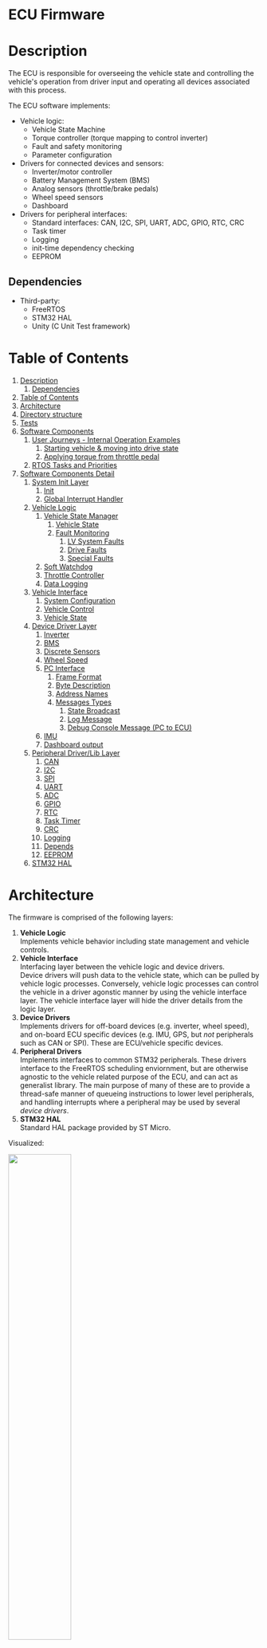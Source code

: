 ECU Firmware
============

<h1 id="Description">Description</h1>

The ECU is responsible for overseeing the vehicle state and controlling the vehicle's operation from driver input and operating all devices associated with this process.

The ECU software implements:
* Vehicle logic:
    * Vehicle State Machine
    * Torque controller (torque mapping to control inverter)
    * Fault and safety monitoring
    * Parameter configuration
* Drivers for connected devices and sensors:
    * Inverter/motor controller
    * Battery Management System (BMS)
    * Analog sensors (throttle/brake pedals)
    * Wheel speed sensors
    * Dashboard
* Drivers for peripheral interfaces:
    * Standard interfaces: CAN, I2C, SPI, UART, ADC, GPIO, RTC, CRC
    * Task timer
    * Logging
    * init-time dependency checking
    * EEPROM

<h2 id="Dependencies">Dependencies</h2>

* Third-party:
    * FreeRTOS
    * STM32 HAL
    * Unity (C Unit Test framework)

<h1 id="Table-of-Contents">Table of Contents</h1>

<!-- TOC -->
1. [Description](#Description)
    1. [Dependencies](#Dependencies)
1. [Table of Contents](#Table-of-Contents)
1. [Architecture](#Architecture)
1. [Directory structure](#Directory-structure)
1. [Tests](#Tests)
1. [Software Components](#Software-Components)
    1. [User Journeys - Internal Operation Examples](#User-Journeys---Internal-Operation-Examples)
        1. [Starting vehicle & moving into drive state](#Starting-vehicle---moving-into-drive-state)
        1. [Applying torque from throttle pedal](#Applying-torque-from-throttle-pedal)
    1. [RTOS Tasks and Priorities](#RTOS-Tasks-and-Priorities)
1. [Software Components Detail](#Software-Components-Detail)
    1. [System Init Layer](#System-Init-Layer)
        1. [Init](#Init)
        1. [Global Interrupt Handler](#Global-Interrupt-Handler)
    1. [Vehicle Logic](#Vehicle-Logic)
        1. [Vehicle State Manager](#Vehicle-State-Manager)
            1. [Vehicle State](#Vehicle-State)
            1. [Fault Monitoring](#Fault-Monitoring)
                1. [LV System Faults](#LV-System-Faults)
                1. [Drive Faults](#Drive-Faults)
                1. [Special Faults](#Special-Faults)
        1. [Soft Watchdog](#Soft-Watchdog)
        1. [Throttle Controller](#Throttle-Controller)
        1. [Data Logging](#Data-Logging)
    1. [Vehicle Interface](#Vehicle-Interface)
        1. [System Configuration](#System-Configuration)
        1. [Vehicle Control](#Vehicle-Control)
        1. [Vehicle State](#Vehicle-State)
    1. [Device Driver Layer](#Device-Driver-Layer)
        1. [Inverter](#Inverter)
        1. [BMS](#BMS)
        1. [Discrete Sensors](#Discrete-Sensors)
        1. [Wheel Speed](#Wheel-Speed)
        1. [PC Interface](#PC-Interface)
            1. [Frame Format](#Frame-Format)
            1. [Byte Description](#Byte-Description)
            1. [Address Names](#Address-Names)
            1. [Messages Types](#Messages-Types)
                1. [State Broadcast](#State-Broadcast)
                1. [Log Message](#Log-Message)
                1. [Debug Console Message (PC to ECU)](#Debug-Console-Message-(PC-to-ECU))
        1. [IMU](#IMU)
        1. [Dashboard output](#Dashboard-output)
    1. [Peripheral Driver/Lib Layer](#Peripheral-Driver-Lib-Layer)
        1. [CAN](#CAN)
        1. [I2C](#I2C)
        1. [SPI](#SPI)
        1. [UART](#UART)
        1. [ADC](#ADC)
        1. [GPIO](#GPIO)
        1. [RTC](#RTC)
        1. [Task Timer](#Task-Timer)
        1. [CRC](#CRC)
        1. [Logging](#Logging)
        1. [Depends](#Depends)
        1. [EEPROM](#EEPROM)
    1. [STM32 HAL](#STM32-HAL)
<!-- END_TOC -->

<h1 id="Architecture">Architecture</h1>

The firmware is comprised of the following layers:

1. __Vehicle Logic__  
Implements vehicle behavior including state management and vehicle controls.
2. __Vehicle Interface__  
Interfacing layer between the vehicle logic and device drivers.  
Device drivers will push data to the vehicle state, which can be pulled by vehicle logic processes. Conversely, vehicle logic processes can control the vehicle in a driver agonstic manner by using the vehicle interface layer. The vehicle interface layer will hide the driver details from the logic layer.
3. __Device Drivers__  
Implements drivers for off-board devices (e.g. inverter, wheel speed), and on-board ECU specific devices (e.g. IMU, GPS, but _not_ peripherals such as CAN or SPI). These are ECU/vehicle specific devices.
4. __Peripheral Drivers__  
Implements interfaces to common STM32 peripherals. These drivers interface to the FreeRTOS scheduling enviornment, but are otherwise agnostic to the vehicle related purpose of the ECU, and can act as generalist library. The main purpose of many of these are to provide a thread-safe manner of queueing instructions to lower level peripherals, and handling interrupts where a peripheral may be used by several _device drivers_.
5. __STM32 HAL__  
Standard HAL package provided by ST Micro.

Visualized:
<p float="left">
  <img src="images/Firmware_Architecture_Basic_View.png" width="50%" />
</p>

<h1 id="Directory-structure">Directory structure</h1>

 * `doc` Supporting assets for docs
 * `src`
   * `cube-proj` Main entrypoint, STM32 HAL, firmware build, and STM32CubeIDE project
   * `vcu` Firmware specific to vehicle control unit.
   * `system-lib` Symlink to common MCU firmware.
 * `test` VCU tests (overlayed on top of system-lib tests)

<h1 id="Tests">Tests</h1>

The library is tested via a suite of unit tests contained under `test`. These unit tests leverge the unit testing framework, `Unity`. 

The tests can be executed by invoking `run_tests.sh`

Executing the tests will generate a code coverage report using `lcov`.

This will also invoke the unit tests from `evfirmware-lib` (`System/`)

<h1 id="Software-Components">Software Components</h1>

Expanding on the high level firmware stack from above, we can see all the software components:

<p float="left">
  <img alt="Firmware Components" src="images/Firmware_Architecture_Detailed_View.png" width="75%" />
</p>

<h2 id="User-Journeys---Internal-Operation-Examples">User Journeys - Internal Operation Examples</h2>

To visualize the flow of data through this system, we can consider a few examples:

<h3 id="Starting-vehicle---moving-into-drive-state">Starting vehicle & moving into drive state</h3>

The driver will:
1. Turn power on
2. Press brake, then simultaneously press dashboard button

The ECU firmware will, internally:

1. Power on
    1. Upon powering on, the init code will initialize all code modules.
    2. Devices will report their status to the _vehicle state_ module.
    3. The _vehicle state manager_ will query these fields until it is satisfied that the vehicle is in an idle, ready, and non fault state.
    4. When it transitions to this ready state, it instructs the _vehicle control_ module to flash in a manner that indicates this state.
    5. The _vehicle control_ module relays this requrest to the _dashboard output_.
    6. The state machine should be in the correct state now, and the driver is shown this state.
2. Driver moves vehicle into drive
    1. The driver physically presses the brake and dashboard button.
    2. At a specific polling period, the _discrete sensors_ module is recording the ADC measurements from the brake sensor ADC input, and the dashboard button input. These measurements are regularly being updated in the _vehicle state_.
    3. Simultaneously, the _vehicle state manager_ is monitoring _vehicle state_ for these fields. If the brake pressure is appropriately high, and the dashboard button has been simultaneously pressed, the _vehicle state manager_ will move through it's drive train power on process (more details in the _vehicle state manager_ doc), and if successful, will transition to the drive state. While transitioning, it instructs the _vehicle control_ module on what it needs the drive train to be doing.
    4. Once in the drive state, the _vehicle state manager_ will instruct the _vehicle control_ module to indicate on the dashboard that the car is in drive. This invokes a method in _dashboard output_ to update the indicator LED.

<h3 id="Applying-torque-from-throttle-pedal">Applying torque from throttle pedal</h3>

Once the driver puts the vehicle into it's drive state (as above), then pressing the accelerator should apply power to the wheels.

The process internal to the ECU:

* At a regular periodic interval, the _discrete sense_ module will sample all of the ADC input sensors, including the throttle pedal sensors.
    * The sensor values are averaged. If no fault condition is found (i.e. the sensors disagree), the _discrete sense_ module will push the latest sensor value to the _vehicle state_ module.
* Simultaneously, the _vehicle control_ state will:
    1. Periodically (the task nominally runs at 100Hz/10ms) request the latest throttle sensor value. The _vehicle control_ task and sensor tasks run at the same rate. The sensors have a higher priority, so the RTOS should execute sensors first. The sensor field in _vehicle state_ is protected via a mutex.
    2. With the latest throttle sensor value, the _throttle control_ module applies a torque mapping, converting the pedal depression percentage to a requested inverter torque in Nm.
    3. The _throttle control_ module invokes the _vehicle contorl_ module to apply this value of Nm to the drive train.
    4. The _vehicle control_ will then invoke the inverter driver to send a request for this value of torque.
    5. The inverter driver constructs a CAN bus message for the requested torque output, and sends it.
* Simultaneously, the _vehicle state manager_ is monitoring the vehicle state for any fault conditions or requested state changes.

To visualize this flow of data needed by the _vehicle control_ module:
<p float="left">
  <img alt="Detailed View - Control Example" src="images/Firmware_Architecture_Detailed_View_Example.png" width="75%" />
</p>

<h2 id="RTOS-Tasks-and-Priorities">RTOS Tasks and Priorities</h2>

The modules with RTOS tasks are arranged into the following priorities.

The RTOS (FreeRTOS) uses preemption and task priorities, and round robin scheduling for equal priorities.
Only modules that have RTOS tasks are shown here. The remaining drivers are invoked within an existing task context.

<p float="left">
  <img alt="RTOS Task Priorities" src="images/Firmware_Architecture_RTOS_task_layout.png" width="75%" />
</p>

The priorities are selected to achieve:
* Initialization is performed first, and at a higher priority than any other tasks that are started during init.  
This requires the init task to have the highest priority.
* We want the latest sensor data available for the logical tasks. This gives us the desire to have `Prio(RT critical sensors) > Prio(RT critical logic)`.
* We want real-time critical processes to have a high priority. The system performs RT critical work (i.e. driving the vehicle) alongside non-RT critical work (i.e. logging, or checking the PC interface). The RT critical work should always be performed ahead of other work, and non-RT critical work can fill the idle time in-between (most RT critical work is done at 10ms intervals, so the time after RT work has completed until the next 10ms step is available).
* The purpose of the soft watchdog is to capture a fault or hang in a critical task. All critical tasks regularly report to the soft watchdog. It is desirable to place the watchdog task as `Prio(soft watchdog) > Prio(all RT critical code)` such that:
    * Upon correct operation, the watchdog runs nominally in line with RT critical code.
    * Upon a single task having a fault where it hangs, the scheduler will context switch to the soft watchdog, whose internal counter will identify a fault.
    * If the fault causes the entire system (including scheduler) to lock up, the hardware watchdog will take over.
* Non RT critical tasks can be arranged on lower priorities.
    * Non RT critical sensors (useful for log data) are put on a higher priority than the log task for the same reason as above with the RT critical sensors/logic.

These priorities, in conjunction with the scheduler, enact the following de facto state machine:

<p float="left">
  <img alt="RTOS Scheduling State Machine" src="images/Firmware_Architecture_RTOS_task_state_machine.png" width="75%" />
</p>

This state machine is not explicitly coded as a state machine in the source, it is deliberate emergent behavior of the scheduler.

All critical logic registers with the watchdog handler.
The watchdog handler will trigger a system fault if any critical logic is not handled in a timely manner.

<h1 id="Software-Components-Detail">Software Components Detail</h1>

<h2 id="System-Init-Layer">System Init Layer</h2>

<h3 id="Init">Init</h3>

As the name suggests, this module is responsible for calling the init method of all other required modules in the system, and doing so in the correct order.

The init module maintains local ownership of the data structures required for all devices. It does not expose them in the global context.

The init module will create an init task, where all initialization methods are invoked from. Many init methods (for other modules) will create further RTOS tasks. Upon init completion, the init task will be deleted, however the data storage will remain.

<h3 id="Global-Interrupt-Handler">Global Interrupt Handler</h3>

This is really a sub-component of the init module, but broken out explicitly for clairty. Certain higher level drivers require some code to run from an interrupt handler. In some instances, the timing and frequency of these events would prohibit this from being done via RTOS task notifications (for example, the wheel speed sensors may run at several kHz, but perform very simple code for each ISR routine). The global interrupt handler simply implements the ISR routine, and calls each module's ISR as needed.

<h2 id="Vehicle-Logic">Vehicle Logic</h2>

<h3 id="Vehicle-State-Manager">Vehicle State Manager</h3>

The _Vehicle State Manager_ is responsible for two tasks:
* Managing the vehicle state
* Monitoring fault conditions (and handling them)

<h4 id="Vehicle-State">Vehicle State</h4>

<p float="left">
  <img alt="Vehicle State Machine" src="images/Vehicle_State_Machine.png" width="75%" />
</p>

The state diagram essentially follows:
1. Power up and wait for external devices to power up/become ready.
2. At user request, engage HV system and wait for HV to become ready.
3. Switch between driving states at user request.
4. Or enter fault state from any of the above if a fault is observed.

As noted in the diagram, there is no reverse drive state due to hill-climb/FSAE/etc vehicles having no rear visibility & no need to move in reverse.

<h4 id="Fault-Monitoring">Fault Monitoring</h4>

Faults are split into two categories: Drive Faults and LV System Faults.
* Drive faults will always invoke a transition to the fault state, regardless of origin state. 
* LV System faults will only invoke a transition to the fault state only from the `LV ready` state and onwards. Earlier during init (i.e. `LV startup` state), it is assumed that the LV systems may be in unsable states as they are initializing. After `LV startup`, all critical systems must remain in a known good state.

All faults are encoded into an error value. They are encoded as a binary one-hot system (i.e. individual faults are all a power of 2) such that multiple errors can be expressed as a logical OR of their individual error codes. Fault codes are encoded as a 32-bit word. LV System Faults occupy the lower 8 bits and Drive Faults oppupy top 24 bits.

<h5 id="LV-System-Faults">LV System Faults</h5>

| Component | Fault Condition | Configuration | Error Value | Notes |
| --------- | --------------- | ------------- | ----------- | ----- |
| Inverter/motor | CAN message timeout | Timeout period configurable | 0x00000001 | |
| BMS | CAN message timeout | Timeout period configurable | 0x00000002 | |
| Inverter | Inverter state is unexpected | | 0x00000004 | This code is only generated when the vehicle state is _LV Startup_. An unexpected inverter state from any other vehicle state would be error `0x01000000`. |
| Soft Watchdog Timeout | The soft watchdog task indicates a critical task is hung (not vehicle state manager) | | 0x00000008 | A fault in the vehicle state manager is handled as a special fault (described in [Special Faults](#Special-Faults)). |

<h5 id="Drive-Faults">Drive Faults</h5>

| Component | Fault Condition | Configuration | Error Value | Notes |
| --------- | --------------- | ------------- | ----------- | ----- |
| Accelerator Pedal | Outside of calibrated range | Calibration of pedal can be configured | 0x00000100 | A failure mode of a disconnected sensor would be handled here. |
| Accelerator Pedal | Redundant sensors disagree | Disagreement tolerance can be configured | 0x00000200 |  |
| Brake Pedal | Outside of calibrated range | Calibration of pedal can be configured | 0x00000400 | A failure mode of a disconnected sensor would be handled here. |
| Brake Pedal | Redundant sensors disagree | Disagreement tolerance can be configured | 0x00000800 |  |
| Brake Pedal | Accel/brake pedal abuse (both pedals simultaneously pressed) | Can be disabled | 0x00001000 |  |
| BMS | Any cell above temperature threshold | Limit configurable | 0x00002000 |  |
| BMS | Current draw too high | Limit configurable | 0x00004000 |  |
| BMS | Any cell above threshold voltage | Limit configurable | 0x00008000 |  |
| BMS | State of charge too low | Limit configurable | 0x00010000 |  |
| BMS | BMS fault indicator |  | 0x00020000 |  |
| Inverter/motor | Inverter internal temperature too high | Limit configurable | 0x00040000 |  |
| Inverter/motor | IGBTs above allowable temp | Limit configurable | 0x00080000 | Thermal throttling could be considered before this occurs (not currently implemented) |
| Inverter/motor | Motor above allowable temp | Limit configurable | 0x00100000 | Thermal throttling could be considered before this occurs (not currently implemented) |
| Inverter/motor | Current draw too high | Limit configurable | 0x00200000 |  |
| Inverter/motor | Inverter fault indicator |  | 0x00400000 |  |
| Inverter/motor | Inverter fault message |  | 0x00800000 |  |
| Inverter/motor | Inverter state is unexpected |  | 0x01000000 | This would result in a `0x00000004` if it occurs during the _LV Startup_ vehicle state. |

<h5 id="Special-Faults">Special Faults</h5>

A number of scenarios require more extreme management of a fault:
* A CPU fault  
_The code is configured to handle CPU faults (with a custom CPU hard fault handler)._
* A hardware watchdog timeout  
_There is a hardware watchdog in use in addition to the soft watchdog._  
_The hard watchdog will catch more extreme system hangs where the soft watchdog or RTOS scheduler has hung_
* A microcontroller brown-out
* The vehicle state manager has transitioned into a fault state, but peripherals indicate that they are still in fault state
* A soft watchdog has been triggered, but the vehicle state manager has not transitioned to it's fault state.

If these occur, the firmware will immeidately run a special fault handler where it moves the vehicle into a safe state by:
* Powering off inverter power channel
* Enabling the ECU fault output (this will open the SDC relays)
* Apply a solid LED output to indicate that the ECU is stuck
* Hold in an infite loop - we no longer proceeed past this point.

These operations are done with as little firmware layers as possible - they will write directly to hardware (i.e. they bypass the `Vehicle Control` component, and the drivers below this, as it is likely unclear what has caused this fault).

<h3 id="Soft-Watchdog">Soft Watchdog</h3>

The soft watchdog is an indepent RTOS task where, during init, other critical tasks will register to the soft watchdog. During runtime, these critical tasks must "feed" the watchdog (just call a notification task to reset their respective counters). The watchdog will count how long it has been since a feed from each critical task. If the count exceeds a timeout, it will update a flag in the _vehicle state_, where the _state machine manager_ component will read this and act accordingly.

The soft watchdog will monitor the vehicle state. If a fault state is not entered within a small amount of time, the special fault handler will be invoked.

The soft watchdog task is also responsible for feeding the hardware watchdog. The soft watchdog should be able to account for all faults that don't prevent the task from running, which is where the hardware watchdog will take over (and run the special fault handler).

<h3 id="Throttle-Controller">Throttle Controller</h3>

This module will read the throttle pedal sensor value, translate this via a torque map to a request of Nm, and requests this from the inverter. This operation (or whether the module sits idle) is controlled via the API, and is called by the vehicle state manager.

The module contains a torque map. The exact torque value is found by linearly interpolating between entries of the torque map.

The torque map implemented is:
| Accelerator pedal % | Torque (Nm) |
| ------------------- | ------------------- |
| 0% | 0 Nm |
| 10% | 0 Nm |
| 50% | 100 Nm |
| 70% | 200 Nm |
| 100% | 500 Nm |

<p float="left">
  <img src="images/Torque_Response.png" width="75%" />
</p>

* The configured torque is based on a motor with a maximum torque of 500 Nm.
* A deadzone of 0 Nm is created between 0 and 10% pedal depression. To account for very light movement and ADC noise, a deadzone is applied.
* To allow for more precise control at slower speeds, the output torque up to 50% pressed is fairly limited.
* If the driver wants to accelerate rapidly, the torque increases rapidly after this point.

Single pedal driving and regenerative braking are currently not supported. Only mechanical braking is supported.

Any regenerative braking would be added to this module, however.

<h3 id="Data-Logging">Data Logging</h3>

The data logging module simply makes a copy of system state and logs it to a file on the SDMMC at on a regular periodic interval.

<h2 id="Vehicle-Interface">Vehicle Interface</h2>
<h3 id="System-Configuration">System Configuration</h3>

The system configuration is a table of values used by the rest of the system during init. The table is populated by fields stored on the extermal EEPROM.

Configuration options include the pedal calibration, or fault timeout periods. The full list of configurations are available in `firmware/src/vcu/vehicleInterface/config/configData.h`.

Configuration values are stored on the 256Kbit (32KiB) EEPROM. To simplify development and modification, the external EEPROM is loaded with an instance of littlefs. The configuration items are stored as files under `/config/`. Their paths represent the field values and the file contents are the configuration value. Each file has a corresponding `*.crc32` checksum file.

E.g. for the calibration of accelerator pedal sensor A, the files are:
* `/config/inputs/accelPedal/calibrationA/rawLower` Raw ADC value corresponding to the pedal being 0% pressed.
* `/config/inputs/accelPedal/calibrationA/rawLower.crc32` 32-bit CRC of `rawLower`
* `/config/inputs/accelPedal/calibrationA/rawUpper` Raw ADC value corresponding to the pedal being fully pressed.
* `/config/inputs/accelPedal/calibrationA/rawUpper.crc32` 32-bit CRC of `rawUpper`

The PC interface can also query and update the values on the EEPROM, but they are only loaded into the _system configuration_ module at startup.

<h3 id="Vehicle-Control">Vehicle Control</h3>

The _Vehicle Control_ module is really just a shim. It contains APIs that allow control over any aspect of the car. Internally, it will just invoke one of the device drivers to achieve the requested funtionality.

Current operations supported:
* Enable inverter
* Disable inverter
* Request motor torque - set torque in Nm and motion direction
* Set power channel - set power channel number and enable/disable
* Set ECU error - set to enabled or disabled
* Set dash LED output - set to on or off

<h3 id="Vehicle-State">Vehicle State</h3>

The _vehicle state_ module holds the current physical state of the car and owns the sychronization primitives controlling thread-safe access to these variables.

You can safely copy the state by invoking `VehicleState_CopyState`. Alternatively, individual elements can be accessed by using `VehicleState_AccessAcquire` and then reading or writing values. `VehicleState_AccessRelease` must always be used after a successful acquire.

The vehicle state is conceuptialized as a tree, and currently contains:

* Input sensors
    * Averaged accelerator input [0.0 - 1.1]
    * Accelerator A input [0.0 - 1.1]
    * Accelerator B input [0.0 - 1.1]
    * Accelerator A raw ADC reading
    * Accelerator B raw ADC reading
    * Accelerator valid [bool]
* Dash inputs
    * Dash button pressed [bool]
* Vehicle sensors
    * GPS
        * UTC Time
        * Latitude
        * Longitude
        * Position fix?
        * Number of satellites
    * SDC
        * BMS fault state [bool, true = fault condition]
        * BSPD fault state
        * IMD fault state
        * ECU fault output active
    * Wheel speed
        * Wheel speed front (RPM)
        * Wheel speed rear (RPM)
        * Wheel speed front count
        * Wheel speed rear count
* GLV state
    * PDM channel state 1-8 [bool, true = power enabled]
* Battery state
    * Maximum cell voltage [Volts]
    * Maximum cell voltage - Cell ID
    * Maximum cell temperature [Celsius]
    * Maximum cell temperature - Cell ID
    * Minimum cell voltage [Volts]
    * Minimum cell voltage - Cell ID
    * Minimum cell temperature [Celsius]
    * Minimum cell temperature - Cell ID
    * DC Current [Amps]
    * DC Voltage [Volts]
    * BMS Fault indicator [bool]
    * BMS number of populated cells
    * BMS message counter
    * BMS failsafe status
* Motor
    * Temperature [Celsius]
    * Angle [Degrees]
    * Speed [rpm]
    * Phase A current [Amps]
    * Phase B current [Amps]
    * Phase C current [Amps]
    * Calculated torque [Nm]
* Inverter
    * Module A temperature [Celsius]
    * Module B temperature [Celsius]
    * Module C temperature [Celsius]
    * Gate driver temperature [Celsius]
    * Control board temperature [Celsius]
    * Output frequency [Hz]
    * DC bus current [Amps]
    * DC bus voltage [Amps]
    * Output voltage [Line-neutral voltage]
    * D-axis voltage [Volts]
    * Q-axis voltage [Volts]
    * Commanded flux [Wb]
    * Feedback flux [Wb]
    * D-axis current feedback [Amps]
    * Q-axis current feedback [Amps]
    * D-axis commanded current [Amps]
    * Q-axis commanded current [Amps]
    * Commanded torque [Nm]
    * Modulation index
    * Flux weakening output [Amps]
    * Inverter VSM state
    * Inverter state
    * Discharge state
    * Inverter enabled [bool]
    * Motion direction
    * Timer counts (incremented every 3ms)
    * Run faults (inverter fault codes)
    * Post fault (inverter fault codes)

<h2 id="Device-Driver-Layer">Device Driver Layer</h2>
<h3 id="Inverter">Inverter</h3>

This module will handle CAN bus messages from the inverter, updating the state machine, and will construct CAN bus messages to send to the inverter based on the driver API.

The inverter driver is based a Cascadia Motion Sytems CM200 inverter.

<h3 id="BMS">BMS</h3>

This module will handle CAN bus messages from the inverter, updating the state machine.

The BMS driver is based on an OrionBMS 2 with the following CAN message configuration:

| CAN ID | Message Name | Frequency | Data[0] | Data[1] | Data[2] | Data[3] | Data[4] | Data[5] | Data[6] | Data[7] |
| ------ | ------------ | --------- | ------- | ------- | ------- | ------- | ------- | ------- | ------- | ------- |
| 0x301 | Max cell state | 100 Hz | Max cell temperature LSB | Max cell temperature MSB | Max temperature cell ID | Max cell voltage LSB | Max cell voltage MSB | Max voltage cell ID | 0 | 0 |
| 0x302 | Min cell state | 100 Hz | Min cell temperature LSB | Min cell temperature MSB | Min temperature cell ID | Min cell voltage LSB | Min cell voltage MSB | Min voltage cell ID | 0 | 0 |
| 0x303 | Pack state | 100 Hz | DC current LSB | DC current MSB | Bus voltage LSB | Bus voltage MSB | State of charge LSB | State of charge MSB | 0 | 0 |
| 0x304 | Status | 100 Hz | Counter | Populated Cells | Failsafe status LSB | Failsafe status MSB | 0 | 0 | 0 | 0 |

All fields size >1 byte are sent LSB first.

**Data Formats**:
| Field | Data Type | Encoding | Range | Notes |
| ----- | --------- | -------- | ----- | ----- |
| Temperature | int16 | Temperature in degrees C x10 | -3276.8 °C to +3276.7 °C | |
| Cell Voltage | int16 | Voltage in Volts x100 | -327.68 V to +327.67 V | |
| Cell ID | uint8 | Raw cell number | 0 to 255 | |
| Pack Current | int16 | Current in Amps x10 | -3276.8 A to +3276.7 A | |
| Pack Voltage | int16 | Current in Volts x10 | -3276.8 V to +3276.7 V | |
| State of charge | uint16 | Percentage x100 | 0% to 655.35% | |
| Counter | uint8 | Raw value | 0 to 255 | Increments for every message |


<h3 id="Discrete-Sensors">Discrete Sensors</h3>

This module perodically reads discrete sensors (GPIO inputs and ADC inputs) and pushes the results to the vehicle state.

This module currently handles:
* Accelerator pedal A
* Accelerator pedal B
* Average accelerator pedal
* Brake pressure front
* Brake pressure rear
* Bashboard button

The module updates these values on a regular 100Hz update tick.

<h3 id="Wheel-Speed">Wheel Speed</h3>

The wheel speed sensor measures the speed of a hall effect wheel speed sensor. The sensor driver assumes that the spacing of the teeth is uniform, and that the high/low size of the sensor teeth are equal. The number of teeth is configurable at init. The sensor will produce a new reading every 1 second.

The voltage input appears as a PWM signal. The frequency of the PWM signal encodes the wheel speed.

The module implements an ISR (that is invoked by the [Global Interrupt Handler](#Global-Interrupt-Handler)). This does a GPIO read on the wheel speed sensor hall effect inputs, and then pushes these values to an RTOS queue. In the main task, the driver pulls these readings off, and calculates the number of 0V -> 24V transitions over the 1s period, informing a simple conversion to RPM.

<h3 id="Power-Distribution-Module-(PDM)">Power Distribution Module (PDM)</h3>

This module is simply an abstraction to access the correct GPIO pins to control the 24V power output channels. When updating a power channel, the module will also reflect the change in the [Vehicle State](#Vehicle-State) module.

<h3 id="Shutdown-Circuit-(SDC)">Shutdown Circuit (SDC)</h3>

The module serves two purposes:
* A simple abstraction to access the ECU error output
* Update the [Vehicle State](#Vehicle-State) when any of the SDC error inputs (BMS error, IMD error, SDC error) is asserted.

The [Global Interrupt Handler](#Global-Interrupt-Handler) invokes the SDC ISR method when the GPIO interrupt is triggered. The SDC ISR method will read the state of all the SDC inputs via a simple GPIO read. If any errors are asserted, a FreeRTOS task notification is used to awake the SDC task, finally updating the field in the [Vehicle State](#Vehicle-State).

<h3 id="PC-Interface">PC Interface</h3>

The PC interface implements the serial (RS232) interface to a debug/control computer.

The following functions can currently be performed over the interface:
* Sending ECU log messages
* Sending ECU state updates
* Debug terminal

The serial interface communication is performed via a Modbus protocol. This allows the debug PC to multiplex the different types of data and handle independent operations. It also allows easier expansion of the PC interface.

<h4 id="Frame-Format">Frame Format</h4>

Words are transmitted MSB first.

The console is configured to 115200 bps.

| Byte | Content |
| ---- | ------- |
| 0 | Start |
| 1 | Address[1] |
| 2 | Address[0] |
| 3 | Function[1] |
| 4 | Function[0] |
| 5 .. 5+(n-1) | Data[n..0] |
| 6+(n-1) | CRC[3] |
| 7+(n-1) | CRC[2] |
| 8+(n-1) | CRC[1] |
| 9+(n-1) | CRC[0] |
| 10+(n-1) | End[1] |
| 11+(n-1) | End[0] |

<h4 id="Byte-Description">Byte Description</h4>

| Section | Length (Bytes) | Description |
| ------- | -------------- | ----------- |
| Start | 1 | Payload begin. Equal to 0x80 |
| Address | 2 | Address of receiver |
| Function | 2 | Message type |
| Data | n | Message data |
| CRC | 4 | 32-bit cyclic redundancy check |
| End | 2 | Frame end. Equal to <CR><LF> |

<h4 id="Address-Names">Address Names</h4>

| Address | Target |
| ------- | ------ |
| 0x01 | ECU |
| 0x02 | Debug PC |

<h4 id="Messages-Types">Messages Types</h4>

<h5 id="State-Broadcast">State Broadcast</h5>

| | |
| - | - |
| Message Name | State Broadbast |
| Function | 0x01 |
| Transmit Rate | 1Hz per data field |
| Send Address | 0x01 |
| Target Address | 0x02 |
| Data Length | 7 |
| Message Length | 18 |
| Description | Transmit live vehicle data from the [Vehicle Interface](#Vehicle-Interface) layer. |

| Data[0] | Data[1] | Data[2] | Data[3] | Data[4] | Data[5] | Data[6] |
| ------- | ------- | ------- | ------- | ------- | ------- | ------- |
| FieldID[1] | FieldID[0] | FieldSize | Data[3] | Data[2] | Data[1] | Data[0] |

* `FieldID` ID of field. IDs are located at `firmware/src/vcu/device/pcinterface/fieldId.h`.
* `FieldSize` size of `Data` (bytes).
* `Data[3..0]` latest contents of field.

<h5 id="Log-Message">Log Message</h5>

| | |
| - | - |
| Message Name | Log Message |
| Function | 0x02 |
| Transmit Rate | Variable (upon ECU log event) |
| Send Address | 0x01 |
| Target Address | 0x02 |
| Data Length | 32 |
| Message Length | 43 |
| Description | Continuously dumps print/log messages. Transmits up to 32 bytes at once - no more to avoid data corruption. Unused bytes are left as zeros and are ignored. Note that this message _could_ be read with an incorect CRC when displaying output as it just contains ASCII text. |

| Data[0..31]|
| ------- |
| LogChar[0..31] |

* `LogChar` ASCII byte

<h5 id="Debug-Console-Message-(PC-to-ECU)">Debug Console Message (PC to ECU)</h5>

| | |
| - | - |
| Message Name | Debug Message (ECU -> PC) |
| Function | 0x09 |
| Transmit Rate | Variable (upon response generated) |
| Send Address | 0x02 |
| Target Address | 0x01 |
| Data Length | 8 |
| Message Length | 17 |
| Description | Transmits a text command to the ECU. For help with the debug terminal, issue the command `help`. View more details at `firmware/src/vcu/device/pcinterface/debugtermcommands.c`. |

| Data[0..7]|
| ------- |
| CmdStr[0..7] |

* `CmdStr` String to append to the internal command buffer.

#### Debug Console Message (ECU -> PC)

This message ID is currently TBD. The current implementation prints log messages when handling debug console requests.

<h3 id="Multi-purpose-IO-(MPIO)">Multi-purpose IO (MPIO)</h3>

Implements a simple wrapper around the multi-purpose IO components on the ECU board. Allows an ADC read operation, or simple GPIO read/write.

The module will set the output mode pin. As with the ADC/GPIO drivers, the STM32-specific pin configuration is done seperately.

<h3 id="IMU">IMU</h3>

TODO

<h3 id="Dashboard-output">Dashboard output</h3>

TODO

<h2 id="Peripheral-Driver-Lib-Layer">Peripheral Driver/Lib Layer</h2>
<h3 id="CAN">CAN</h3>

TODO

<h3 id="I2C">I2C</h3>

TODO

<h3 id="SPI">SPI</h3>

TODO

<h3 id="UART">UART</h3>

TODO

<h3 id="ADC">ADC</h3>

TODO

<h3 id="GPIO">GPIO</h3>

TODO

<h3 id="RTC">RTC</h3>

TODO

<h3 id="Task-Timer">Task Timer</h3>

TODO

<h3 id="CRC">CRC</h3>

TODO

<h3 id="Logging">Logging</h3>

TODO

<h3 id="Depends">Depends</h3>

TODO

<h3 id="EEPROM">EEPROM</h3>

TODO

<h2 id="STM32-HAL">STM32 HAL</h2>

The STM32 HAL is simply the ST Micro provided HAL for the STM32 F7 microcontroller.
